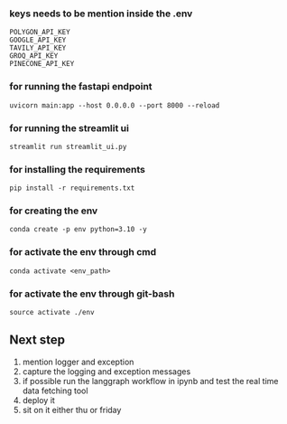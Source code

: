 ### keys needs to be mention inside the .env
```
POLYGON_API_KEY
GOOGLE_API_KEY
TAVILY_API_KEY
GROQ_API_KEY
PINECONE_API_KEY
```

### for running the fastapi endpoint
```
uvicorn main:app --host 0.0.0.0 --port 8000 --reload

```

### for running the streamlit ui
```
streamlit run streamlit_ui.py

```

### for installing the requirements
```
pip install -r requirements.txt
```

### for creating the env
```
conda create -p env python=3.10 -y
```

### for activate the env through cmd
```
conda activate <env_path>
```

### for activate the env through git-bash
```
source activate ./env
```

## Next step
1. mention logger and exception
2. capture the logging and exception messages
3. if possible run the langgraph workflow in ipynb and test the real time data fetching tool
4. deploy it
5. sit on it either thu or friday